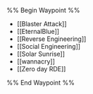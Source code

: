 %% Begin Waypoint %%
- [[Blaster Attack]]
- [[EternalBlue]]
- [[Reverse Engineering]]
- [[Social Engineering]]
- [[Solar Sunrise]]
- [[wannacry]]
- [[Zero day RDE]]

%% End Waypoint %%